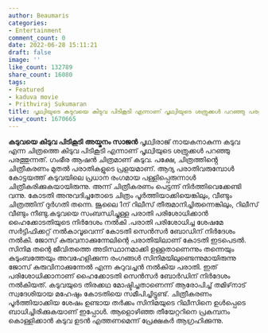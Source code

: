 ```yaml
---
author: Beaumaris
categories:
- Entertainment
comment_count: 0
date: 2022-06-28 15:11:21
draft: false
image: ''
like_count: 132789
share_count: 16080
tags:
- Featured
- kaduva movie
- Prithviraj Sukumaran
title: പൃഥ്വിയുടെ കടുവയെ കിടുവ പിടികൂടി എന്നാണ് പൃഥ്വിയുടെ ശത്രുക്കൾ പറഞ്ഞു പരത്തുന്നത്
view_count: 1670665
---
```


**കടുവയെ കിടുവ പിടികൂടി** **അയ്മനം സാജൻ** പൃഥ്വിരാജ് നായകനാകുന്ന കടുവ എന്ന ചിത്രത്തെ കിടുവ പിടികൂടി എന്നാണ് പൃഥ്വിയുടെ ശത്രുക്കൾ പറഞ്ഞു പരത്തുന്നത്. ഗംഭീര ആഷൻ ചിത്രമാണ് കടുവ. പക്ഷേ, ചിത്രത്തിൻ്റെ ചിത്രീകരണം മുതൽ പരാതികളുടെ പ്രളയമാണ്. ആദ്യ പരാതിവരുമ്പോൾ കോട്ടയത്ത് കടുവയിലെ പ്രധാന രംഗമായ പള്ളിപ്പെരുന്നാൾ ചിത്രീകരിക്കുകയായിരുന്നു. അന്ന് ചിത്രീകരണം പെട്ടന്ന് നിർത്തിവെക്കേണ്ടി വന്നു. കോടതി അനുവദിച്ചതോടെ ചിത്രം പൂർത്തിയാക്കിയെങ്കിലും, വീണ്ടും ചിത്രത്തിന് ദുർഗതി തന്നെ. ജൂലൈ 1ന് റിലീസ് തീരുമാനിച്ചിരുന്നെങ്കിലും, റിലീസ് വീണ്ടും നീണ്ടു.കടുവയെ സംബന്ധിച്ചുള്ള പരാതി പരിശോധിക്കാന്‍ ഹൈക്കോടതിയുടെ നിര്‍ദേശം നൽകി .പരാതി പരിശോധിച്ച ശേഷമേ സര്‍ട്ടിഫിക്കറ്റ് നല്‍കാവൂവെന്ന് കോടതി സെന്‍സര്‍ ബോഡിന് നിര്‍ദേശം നല്‍കി. ജോസ് കുരുവനാക്കുന്നേലിന്റെ പരാതിയിലാണ് കോടതി ഇടപെടല്‍. സിനിമ തന്റെ ജീവിതത്തെ അടിസ്ഥാനമാക്കി ഉള്ളതാണെന്നും തന്നെയും കുടുംബത്തേയും അവഹേളിക്കുന്ന രംഗങ്ങള്‍ സിനിമയിലുണ്ടെന്നുമായിരുന്നു ജോസ് കുരുവിനാക്കുന്നേല്‍ എന്ന കുറുവച്ചന്‍ നല്‍കിയ പരാതി. ഇത് പരിശോധിക്കാനാണ് ഹൈക്കോടതി സെന്‍സര്‍ ബോര്‍ഡിന് നിര്‍ദേശം നല്‍കിയത്. കടുവയുടെ തിരക്കഥ മോഷ്ടിച്ചതാണെന്ന് ആരോപിച്ച് തമിഴ്‌നാട് സ്വദേശിയായ മഹേഷും കോടതിയെ സമീപിച്ചിട്ടുണ്ട്. ചിത്രീകരണം പൂര്‍ത്തിയാക്കിയ ശേഷം ഉണ്ടായ തര്‍ക്കം സിനിമയുടെ റിലീസിനെ ഉള്‍പ്പെടെ ബാധിച്ചിരിക്കുകയാണ് ഇപ്പോള്‍. ആളൊഴിഞ്ഞ തീയേറ്ററിനെ പ്രകമ്പനം കൊള്ളിക്കാൻ കടുവ ഉടൻ എത്തണമെന്ന് പ്രേക്ഷകർ ആഗ്രഹിക്കുന്നു. &nbsp;